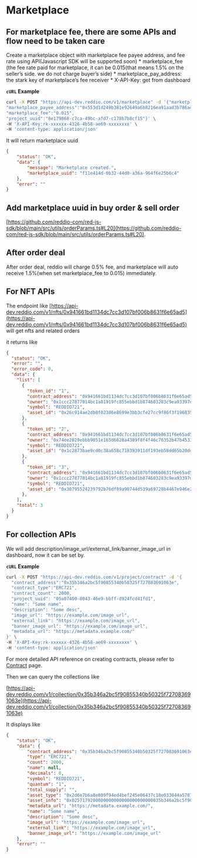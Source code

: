 # Marketplace

## For marketplace fee, there are some APIs and flow need to be taken care

Create a marketplace object with marketplace fee payee address, and fee rate using API(Javascript SDK will be supported soon)
    * marketplace_fee (the fee rate paid for marketplace, it can be 0.015(that means 1.5% on the seller’s side. we do not charge buyer’s side)
    * marketplace_pay_address: the stark key of marketplace’s fee receiver
    * X-API-Key: get from dashboard 

**`cURL` Example**
```sh
curl -X POST "https://api-dev.reddio.com/v1/marketplace" -d '{"marketplace_name":"Reddio2",
"marketplace_payee_address":"0x553d1d249b381e92649a6b8216ea91aad3b786a412536b82aa39f02177f897d",
"marketplace_fee":"0.015",
"project_uuid":"8e179868-c7ca-49bc-afd7-c178b7b8cf15"}' \
-H 'X-API-Key:rk-xxxxxx-4326-4b58-ae69-xxxxxxxx' \
-H 'content-type: application/json'
```

It will return marketplace uuid

```json
{
	"status": "OK",
	"data": {
		"message": "Marketplace created.",
		"marketplace_uuid": "f11e414d-0b32-44d0-a36a-964f6e25b6c4"
	},
	"error": ""
}
```

## Add marketplace uuid in buy order & sell order

[https://github.com/reddio-com/red-js-sdk/blob/main/src/utils/orderParams.ts#L20](https://github.com/reddio-com/red-js-sdk/blob/main/src/utils/orderParams.ts#L20).

## After order deal
After order deal, reddio will charge 0.5% fee, and marketplace will auto receive 1.5%(when set marketplace_fee to 0.015) immediately.

## For NFT APIs

The endpoint like [https://api-dev.reddio.com/v1/nfts/0x941661bd1134dc7cc3d107bf006b8631f6e65ad5](https://api-dev.reddio.com/v1/nfts/0x941661bd1134dc7cc3d107bf006b8631f6e65ad5) will get nfts and related orders

it returns like

```json
{
  "status": "OK",
  "error": "",
  "error_code": 0,
  "data": {
    "list": [
      {
        "token_id": "1",
        "contract_address": "0x941661bd1134dc7cc3d107bf006b8631f6e65ad5",
        "owner": "0x1ccc27877014bc1a81919fc855ebbd1b874603283c9ea93397d970b0704e581",
        "symbol": "REDDIO721",
        "asset_id": "0x26c914ae2db0f02306e8699e3bb3cfe27cc9f86f3f196835e428bf7a5106fa2"
      },
      {
        "token_id": "2",
        "contract_address": "0x941661bd1134dc7cc3d107bf006b8631f6e65ad5",
        "owner": "0x74ee2029ebbb9051e165d6628a4389f8f4f46c76352b47b45336ea3c760c841",
        "symbol": "REDDIO721",
        "asset_id": "0x1c2873bae9cd0c38a658c710393911df193eb58dd65b20dd3b6b016b77b19e0"
      },
      {
        "token_id": "3",
        "contract_address": "0x941661bd1134dc7cc3d107bf006b8631f6e65ad5",
        "owner": "0x1ccc27877014bc1a81919fc855ebbd1b874603283c9ea93397d970b0704e581",
        "symbol": "REDDIO721",
        "asset_id": "0x30795524239792b76df89a90744d539a69728b4467e946e295d0a8216607338"
      },
    ],
    "total": 3
  }
}
```

## For collection APIs

We will add description/image_url/external_link/banner_image_url in dashboard, now it can be set by.
 
**`cURL` Example**
```sh
curl -X POST "https://api-dev.reddio.com/v1/project/contract" -d '{
  "contract_address":"0x35b346a2bc5f90855340b50325f727083691063e",
  "contract_type":"ERC721",
  "contract_count": 2000,
  "project_uuid": "05a07400-8043-46e9-bbff-d924fcd41fd1",
  "name": "Some name",
  "description": "Some desc",
  "image_url": "https://example.com/image_url",
  "external_link": "https://example.com/image_url",
  "banner_image_url": "https://example.com/image_url",
  "metadata_url": "https://metadata.example.com/"
}' \
-H 'X-API-Key:rk-xxxxxx-4326-4b58-ae69-xxxxxxxx' \
-H 'content-type: application/json'
```

For more detailed API reference on creating contracts, please refer to [Contract](contract) page.

Then we can query the collections like

[https://api-dev.reddio.com/v1/collection/0x35b346a2bc5f90855340b50325f727083691063e](https://api-dev.reddio.com/v1/collection/0x35b346a2bc5f90855340b50325f727083691063e)

It displays like

```json
{
	"status": "OK",
	"data": {
		"contract_address": "0x35b346a2bc5f90855340b50325f727083691063e",
		"type": "ERC721",
		"count": 2000,
		"name": null,
		"decimals": 0,
		"symbol": "REDDIO721",
		"quantum": "1",
		"total_supply": "",
		"asset_type": "0x2d6e7b6a8e809f94ed4bef245e06437c18e033044a5787e15eda57be47929f",
		"asset_info": "0x0257179200000000000000000000000035b346a2bc5f90855340b50325f727083691063e",
		"metadata_url": "https://metadata.example.com/",
		"name": "Some name",
		"description": "Some desc",
		"image_url": "https://example.com/image_url",
		"external_link": "https://example.com/image_url",
		"banner_image_url": "https://example.com/image_url"
	},
	"error": ""
}
```